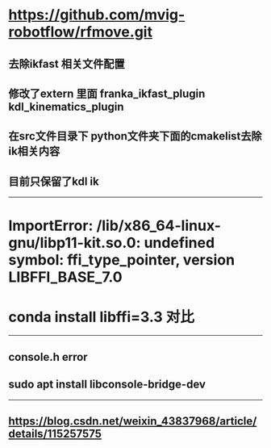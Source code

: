 # https://github.com/mvig-robotflow/rfmove.git

## 去除ikfast 相关文件配置
## 修改了extern 里面 franka_ikfast_plugin  kdl_kinematics_plugin
## 在src文件目录下 python文件夹下面的cmakelist去除 ik相关内容
## 目前只保留了kdl ik
----------------------------------
# ImportError: /lib/x86_64-linux-gnu/libp11-kit.so.0: undefined symbol: ffi_type_pointer, version LIBFFI_BASE_7.0
# conda install libffi=3.3 对比
----------------------------------
## console.h error
## sudo apt install libconsole-bridge-dev
----------------------------------
## https://blog.csdn.net/weixin_43837968/article/details/115257575